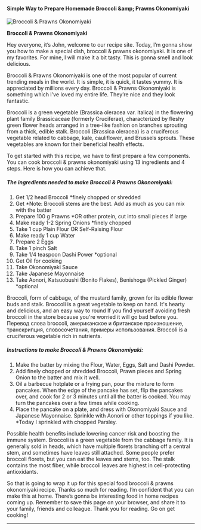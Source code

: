             

#### Simple Way to Prepare Homemade Broccoli &amp;amp; Prawns Okonomiyaki

![Broccoli &amp; Prawns Okonomiyaki](https://img-global.cpcdn.com/recipes/246d0f146231ecc9/751x532cq70/broccoli-prawns-okonomiyaki-recipe-main-photo.jpg)

**Broccoli &amp; Prawns Okonomiyaki**

Hey everyone, it’s John, welcome to our recipe site. Today, I’m gonna show you how to make a special dish, broccoli & prawns okonomiyaki. It is one of my favorites. For mine, I will make it a bit tasty. This is gonna smell and look delicious.

Broccoli & Prawns Okonomiyaki is one of the most popular of current trending meals in the world. It is simple, it is quick, it tastes yummy. It is appreciated by millions every day. Broccoli & Prawns Okonomiyaki is something which I’ve loved my entire life. They’re nice and they look fantastic.

Broccoli is a green vegetable (Brassica oleracea var. italica) in the flowering plant family Brassicaceae (formerly Cruciferae), characterized by fleshy green flower heads arranged in a tree-like fashion on branches sprouting from a thick, edible stalk. Broccoli (Brassica oleracea) is a cruciferous vegetable related to cabbage, kale, cauliflower, and Brussels sprouts. These vegetables are known for their beneficial health effects.

To get started with this recipe, we have to first prepare a few components. You can cook broccoli & prawns okonomiyaki using 13 ingredients and 4 steps. Here is how you can achieve that.

##### The ingredients needed to make Broccoli & Prawns Okonomiyaki:

1.  Get 1/2 head Broccoli \*finely chopped or shredded
2.  Get \*Note: Broccoli stems are the best. Add as much as you can mix with the batter
3.  Prepare 100 g Prawns \*OR other protein, cut into small pieces if large
4.  Make ready 1-2 Spring Onions \*finely chopped
5.  Take 1 cup Plain Flour OR Self-Raising Flour
6.  Make ready 1 cup Water
7.  Prepare 2 Eggs
8.  Take 1 pinch Salt
9.  Take 1/4 teaspoon Dashi Power \*optional
10.  Get Oil for cooking
11.  Take Okonomiyaki Sauce
12.  Take Japanese Mayonnaise
13.  Take Aonori, Katsuobushi (Bonito Flakes), Benishoga (Pickled Ginger) \*optional

Broccoli, form of cabbage, of the mustard family, grown for its edible flower buds and stalk. Broccoli is a great vegetable to keep on hand. It's hearty and delicious, and an easy way to round If you find yourself avoiding fresh broccoli in the store because you're worried it will go bad before you. Перевод слова broccoli, американское и британское произношение, транскрипция, словосочетания, примеры использования. Broccoli is a cruciferous vegetable rich in nutrients.

##### Instructions to make Broccoli & Prawns Okonomiyaki:

1.  Make the batter by mixing the Flour, Water, Eggs, Salt and Dashi Powder.
2.  Add finely chopped or shredded Broccoli, Prawn pieces and Spring Onion to the batter and mix it well.
3.  Oil a barbecue hotplate or a frying pan, pour the mixture to form pancakes. When the edge of the pancake has set, flip the pancakes over, and cook for 2 or 3 minutes until all the batter is cooked. You may turn the pancakes over a few times while cooking.
4.  Place the pancake on a plate, and dress with Okonomiyaki Sauce and Japanese Mayonnaise. Sprinkle with Aonori or other toppings if you like. \*Today I sprinkled with chopped Parsley.

Possible health benefits include lowering cancer risk and boosting the immune system. Broccoli is a green vegetable from the cabbage family. It is generally sold in heads, which have multiple florets branching off a central stem, and sometimes have leaves still attached. Some people prefer broccoli florets, but you can eat the leaves and stems, too. The stalk contains the most fiber, while broccoli leaves are highest in cell-protecting antioxidants.

So that is going to wrap it up for this special food broccoli & prawns okonomiyaki recipe. Thanks so much for reading. I’m confident that you can make this at home. There’s gonna be interesting food in home recipes coming up. Remember to save this page on your browser, and share it to your family, friends and colleague. Thank you for reading. Go on get cooking!

* * *